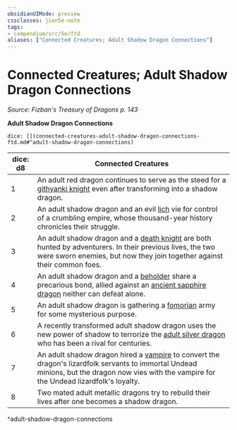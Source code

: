 ```yaml
---
obsidianUIMode: preview
cssclasses: json5e-note
tags:
- compendium/src/5e/ftd
aliases: ["Connected Creatures; Adult Shadow Dragon Connections"]
---
```

# Connected Creatures; Adult Shadow Dragon Connections
*Source: Fizban's Treasury of Dragons p. 143* 

**Adult Shadow Dragon Connections**

`dice: [](connected-creatures-adult-shadow-dragon-connections-ftd.md#^adult-shadow-dragon-connections)`

| dice: d8 | Connected Creatures |
|----------|---------------------|
| 1 | An adult red dragon continues to serve as the steed for a [githyanki knight](/Systems/5e/bestiary/humanoid/githyanki-knight.md) even after transforming into a shadow dragon. |
| 2 | An adult shadow dragon and an evil [lich](/Systems/5e/bestiary/undead/lich.md) vie for control of a crumbling empire, whose thousand-year history chronicles their struggle. |
| 3 | An adult shadow dragon and a [death knight](/Systems/5e/bestiary/undead/death-knight.md) are both hunted by adventurers. In their previous lives, the two were sworn enemies, but now they join together against their common foes. |
| 4 | An adult shadow dragon and a [beholder](/Systems/5e/bestiary/aberration/beholder.md) share a precarious bond, allied against an [ancient sapphire dragon](/Systems/5e/bestiary/dragon/ancient-sapphire-dragon-ftd.md) neither can defeat alone. |
| 5 | An adult shadow dragon is gathering a [fomorian](/Systems/5e/bestiary/giant/fomorian.md) army for some mysterious purpose. |
| 6 | A recently transformed adult shadow dragon uses the new power of shadow to terrorize the [adult silver dragon](/Systems/5e/bestiary/dragon/adult-silver-dragon.md) who has been a rival for centuries. |
| 7 | An adult shadow dragon hired a [vampire](/Systems/5e/bestiary/undead/vampire.md) to convert the dragon's lizardfolk servants to immortal Undead minions, but the dragon now vies with the vampire for the Undead lizardfolk's loyalty. |
| 8 | Two mated adult metallic dragons try to rebuild their lives after one becomes a shadow dragon. |
^adult-shadow-dragon-connections